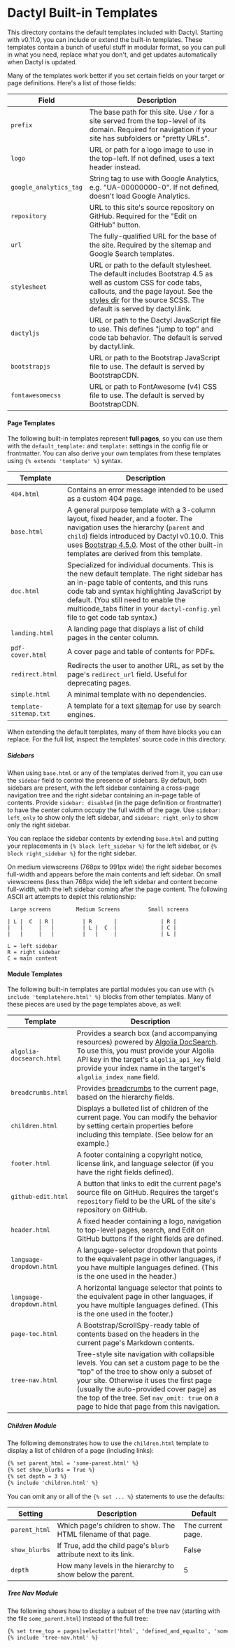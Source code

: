 # Dactyl Built-in Templates

This directory contains the default templates included with Dactyl. Starting with v0.11.0, you can include or extend the built-in templates. These templates contain a bunch of useful stuff in modular format, so you can pull in what you need, replace what you don't, and get updates automatically when Dactyl is updated.

Many of the templates work better if you set certain fields on your target or page definitions. Here's a list of those fields:

| Field | Description |
|---|---|
| `prefix` | The base path for this site. Use `/` for a site served from the top-level of its domain. Required for navigation if your site has subfolders or "pretty URLs". |
| `logo` | URL or path for a logo image to use in the top-left. If not defined, uses a text header instead. |
| `google_analytics_tag` | String tag to use with Google Analytics, e.g. "UA-00000000-0". If not defined, doesn't load Google Analytics. |
| `repository` | URL to this site's source repository on GitHub. Required for the "Edit on GitHub" button. |
| `url` | The fully-qualified URL for the base of the site. Required by the sitemap and Google Search templates. |
| `stylesheet` | URL or path to the default stylesheet. The default includes Bootstrap 4.5 as well as custom CSS for code tabs, callouts, and the page layout. See the [styles dir](./dactyl/styles/) for the source SCSS. The default is served by dactyl.link. |
| `dactyljs` | URL or path to the Dactyl JavaScript file to use. This defines "jump to top" and code tab behavior. The default is served by dactyl.link. |
| `bootstrapjs` | URL or path to the Bootstrap JavaScript file to use. The default is served by BootstrapCDN. |
| `fontawesomecss` | URL or path to FontAwesome (v4) CSS file to use. The default is served by BootstrapCDN. |


#### Page Templates

The following built-in templates represent **full pages**, so you can use them with the `default_template:` and `template:` settings in the config file or frontmatter. You can also derive your own templates from these templates using `{% extends 'template' %}` syntax.

| Template | Description |
|---|---|
| `404.html` | Contains an error message intended to be used as a custom 404 page. |
| `base.html` | A general purpose template with a 3-column layout, fixed header, and a footer. The navigation uses the hierarchy (`parent` and `child`) fields introduced by Dactyl v0.10.0. This uses [Bootstrap 4.5.0](https://getbootstrap.com/docs/4.5/). Most of the other built-in templates are derived from this template. |
| `doc.html` | Specialized for individual documents. This is the new default template. The right sidebar has an in-page table of contents, and this runs code tab and syntax highlighting JavaScript by default. (You still need to enable the multicode_tabs filter in your `dactyl-config.yml` file to get code tab syntax.) |
| `landing.html` | A landing page that displays a list of child pages in the center column. |
| `pdf-cover.html` | A cover page and table of contents for PDFs. |
| `redirect.html` | Redirects the user to another URL, as set by the page's `redirect_url` field. Useful for deprecating pages. |
| `simple.html` | A minimal template with no dependencies. |
| `template-sitemap.txt` | A template for a text [sitemap](https://support.google.com/webmasters/answer/183668?hl=en) for use by search engines. |

When extending the default templates, many of them have blocks you can replace. For the full list, inspect the templates' source code in this directory.

##### Sidebars

When using `base.html` or any of the templates derived from it, you can use the `sidebar` field to control the presence of sidebars. By default, both sidebars are present, with the left sidebar containing a cross-page navigation tree and the right sidebar containing an in-page table of contents. Provide `sidebar: disabled` (in the page definition or frontmatter) to have the center column occupy the full width of the page. Use `sidebar: left_only` to show only the left sidebar, and `sidebar: right_only` to show only the right sidebar.

You can replace the sidebar contents by extending `base.html` and putting your replacements in `{% block left_sidebar %}` for the left sidebar, or `{% block right_sidebar %}` for the right sidebar.

On medium viewscreens (768px to 991px wide) the right sidebar becomes full-width and appears before the main contents and left sidebar. On small viewscreens (less than 768px wide) the left sidebar and content become full-width, with the left sidebar coming after the page content. The following ASCII art attempts to depict this relationship:

```text
 Large screens        Medium Screens         Small screens

| L |  C  | R |         | R       |              | R |
|   |     |   |         | L |  C  |              | C |
|   |     |   |         |   |     |              | L |

L = left sidebar
R = right sidebar
C = main content
```


#### Module Templates

The following built-in templates are partial modules you can use with `{% include 'templatehere.html' %}` blocks from other templates. Many of these pieces are used by the page templates above, as well:

| Template | Description |
|---|---|
| `algolia-docsearch.html` | Provides a search box (and accompanying resources) powered by [Algolia DocSearch](https://docsearch.algolia.com/). To use this, you must provide your Algolia API key in the target's `algolia_api_key` field provide your index name in the target's `algolia_index_name` field. |
| `breadcrumbs.html` | Provides [breadcrumbs](https://getbootstrap.com/docs/4.5/components/breadcrumb/) to the current page, based on the hierarchy fields. |
| `children.html` | Displays a bulleted list of children of the current page. You can modify the behavior by setting certain properties before including this template. (See below for an example.) |
| `footer.html` | A footer containing a copyright notice, license link, and language selector (if you have the right fields defined). |
| `github-edit.html` | A button that links to edit the current page's source file on GitHub. Requires the target's `repository` field to be the URL of the site's repository on GitHub. |
| `header.html` | A fixed header containing a logo, navigation to top-level pages, search, and Edit on GitHub buttons if the right fields are defined. |
| `language-dropdown.html` | A language-selector dropdown that points to the equivalent page in other languages, if you have multiple languages defined. (This is the one used in the header.) |
| `language-dropdown.html` | A horizontal language selector that points to the equivalent page in other languages, if you have multiple languages defined. (This is the one used in the footer.) |
| `page-toc.html` | A Bootstrap/ScrollSpy-ready table of contents based on the headers in the current page's Markdown contents. |
| `tree-nav.html` | Tree-style site navigation with collapsible levels. You can set a custom page to be the "top" of the tree to show only a subset of your site. Otherwise it uses the first page (usually the auto-provided cover page) as the top of the tree. Set `nav_omit: true` on a page to hide that page from this navigation. |

##### Children Module

The following demonstrates how to use the `children.html` template to display a list of children of a page (including links):

```html
{% set parent_html = 'some-parent.html' %}
{% set show_blurbs = True %}
{% set depth = 3 %}
{% include 'children.html' %}
```

You can omit any or all of the `{% set ... %}` statements to use the defaults:

| Setting | Description | Default |
|---|---|---|
| `parent_html` | Which page's children to show. The HTML filename of that page. | The current page. |
| `show_blurbs` | If True, add the child page's `blurb` attribute next to its link. | False |
| `depth` | How many levels in the hierarchy to show below the parent. | 5 |

##### Tree Nav Module

The following shows how to display a subset of the tree nav (starting with the file `some_parent.html`) instead of the full tree:

```html
{% set tree_top = pages|selectattr('html', 'defined_and_equalto', 'some_parent.html')|list|first %}
{% include 'tree-nav.html' %}
```
